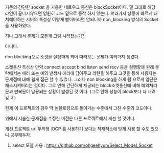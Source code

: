 기존의 간단한 socket 을 사용한 네트우크 통신은 blockSocket이다.
말 그대로 해당 라인이 끝나지않으면 영원히 코드 밑으로  동작 하지 않는다.
여러가지 상황에 빠르게 대처해야하는 서버의 특성상 이렇게 뻗어버리면 안되니까 non_blocking 방식의 Socket을 사용하였다. 

허나 그래서 문제가 모든게 그럼 사라젔는가?

아니다.

non blocking으로 소켓을 설정하게 되어 따라오는 문제가 여러가지 생겼다.

소켓통신 특성상 만약 connect accept bind listen send recv 등을 실행할떄 원래 블락에서는 에러 또는 예외 발생시 에러에 담아주고 리턴을 해주고 그것을 통해 사용자는 문제점에 대해 쉽게 접근 할 수 있었다.
그러나 non blocking을 하게 됨 으로써 일단은 패스시켜버리는 것이다. 
그로 인해 간단하게 제공되는 block소켓통신에 비해 예외처리 문과 반복문이 남용되는 상황이 발생된 것 이다. (그로 인해 성능이 block보다 더 내려감 ㅎ)

현재 이 프로젝트의 경우 딱 논블로킹으로 돌아가는 수준에서 그친 수준의 코드이다.

위에서 서술한 문제점을 수정한 버전은 다른 프로젝트에서 개선 할 것이다.

개선 프로젝트 url 
무작정 IOCP 를 사용하기 보다는 적재적소에 맞게 사용 할 수도 있으니 공부해두자.

1. select 모델 사용 : https://github.com/ohgeehyun/Select_Model_Socket

